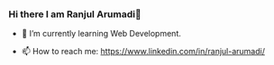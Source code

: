 ### Hi there I am Ranjul Arumadi👋


- 🌱 I’m currently learning Web Development.

- 📫 How to reach me: https://www.linkedin.com/in/ranjul-arumadi/

<!--
**Ranjul-Arumadi/Ranjul-Arumadi** is a ✨ _special_ ✨ repository because its `README.md` (this file) appears on your GitHub profile.

Here are some ideas to get you started:

- 🔭 I’m currently working on ...
- 🌱 I’m currently learning ...
- 👯 I’m looking to collaborate on ...
- 🤔 I’m looking for help with ...
- 💬 Ask me about ...
- 📫 How to reach me: ...
- 😄 Pronouns: ...
- ⚡ Fun fact: ...
-->
